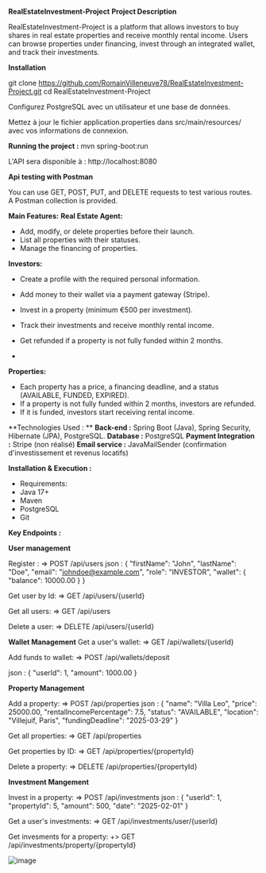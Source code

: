 **RealEstateInvestment-Project**
**Project Description**


RealEstateInvestment-Project is a platform that allows investors to buy shares in real estate properties and receive monthly rental income. Users can browse properties under financing, invest through an integrated wallet, and track their investments.


**Installation**

git clone https://github.com/RomainVilleneuve78/RealEstateInvestment-Project.git
cd RealEstateInvestment-Project

Configurez PostgreSQL avec un utilisateur et une base de données.

Mettez à jour le fichier application.properties dans src/main/resources/ avec vos informations de connexion.


**Running the project :**
mvn spring-boot:run

L'API sera disponible à : http://localhost:8080

**Api testing with Postman**

You can use GET, POST, PUT, and DELETE requests to test various routes. A Postman collection is provided.



**Main Features:**
**Real Estate Agent:**
- Add, modify, or delete properties before their launch.
- List all properties with their statuses.
- Manage the financing of properties.


**Investors:**
- Create a profile with the required personal information.
- Add money to their wallet via a payment gateway (Stripe).
- Invest in a property (minimum €500 per investment).
- Track their investments and receive monthly rental income.
- Get refunded if a property is not fully funded within 2 months.

- 
**Properties:**
- Each property has a price, a financing deadline, and a status (AVAILABLE, FUNDED, EXPIRED).
- If a property is not fully funded within 2 months, investors are refunded.
- If it is funded, investors start receiving rental income.


**Technologies Used : **
**Back-end :** Spring Boot (Java), Spring Security, Hibernate (JPA), PostgreSQL.
**Database :** PostgreSQL
**Payment Integration :** Stripe (non réalisé)
**Email service :** JavaMailSender (confirmation d'investissement et revenus locatifs)


**Installation & Execution :**
- Requirements:
- Java 17+
- Maven
- PostgreSQL
- Git


**Key Endpoints :**

**User management**

Register :
 => POST /api/users
 json : {
     "firstName": "John",
     "lastName": "Doe",
     "email": "johndoe@example.com",
     "role": "INVESTOR",
     "wallet": {
        "balance": 10000.00
     }
 }

Get user by Id:
=> GET /api/users/{userId}

Get all users:
=> GET /api/users

Delete a user:
=> DELETE /api/users/{userId}


**Wallet Management**
Get a user's wallet:
=> GET /api/wallets/{userId}

Add funds to wallet:
=> POST /api/wallets/deposit

json : {
  "userId": 1,
  "amount": 1000.00
}

**Property Management**

Add a property:
=> POST /api/properties
json : {
    "name": "Villa Leo",
    "price": 25000.00,
    "rentalIncomePercentage": 7.5,
    "status": "AVAILABLE",
    "location": "Villejuif, Paris",
    "fundingDeadline": "2025-03-29"
}

Get all properties:
=> GET /api/properties

Get properties by ID:
=> GET /api/properties/{propertyId}

Delete a property:
=> DELETE /api/properties/{propertyId}


**Investment Mangement**

Invest in a property:
=> POST /api/investments
json : {
  "userId": 1,
  "propertyId": 5,
  "amount": 500,
  "date": "2025-02-01"
}

Get a user's investments:
=> GET /api/investments/user/{userId}

Get invesments for a property:
+> GET /api/investments/property/{propertyId}

![image](https://github.com/user-attachments/assets/a532c096-434b-4d17-ad37-d0986f2a521c)


